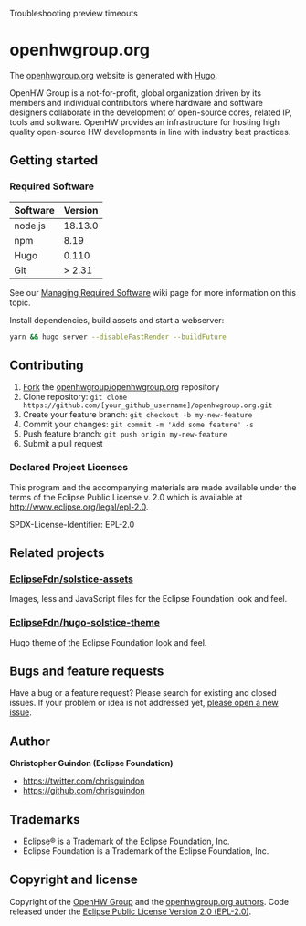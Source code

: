 Troubleshooting preview timeouts

# openhwgroup.org

The [openhwgroup.org](https://openhwgroup.org) website is generated with [Hugo](https://gohugo.io/documentation/).

OpenHW Group is a not-for-profit, global organization driven by its members and individual contributors where hardware and software designers collaborate in the development of open-source cores, related IP, tools and software. OpenHW provides an infrastructure for hosting high quality open-source HW developments in line with industry best practices.

## Getting started

### Required Software

| Software | Version |
|---------|---------|
| node.js | 18.13.0 |
| npm | 8.19 |
| Hugo | 0.110 |
| Git | > 2.31 |

See our [Managing Required Software](https://gitlab.eclipse.org/eclipsefdn/it/webdev/hugo-solstice-theme/-/wikis/Managing-Required-Software) wiki page for more information on this topic.

Install dependencies, build assets and start a webserver:

```bash
yarn && hugo server --disableFastRender --buildFuture
```

## Contributing

1. [Fork](https://help.github.com/articles/fork-a-repo/) the [openhwgroup/openhwgroup.org](https://github.com/openhwgroup/openhwgroup.org) repository
2. Clone repository: `git clone https://github.com/[your_github_username]/openhwgroup.org.git`
3. Create your feature branch: `git checkout -b my-new-feature`
4. Commit your changes: `git commit -m 'Add some feature' -s`
5. Push feature branch: `git push origin my-new-feature`
6. Submit a pull request

### Declared Project Licenses

This program and the accompanying materials are made available under the terms
of the Eclipse Public License v. 2.0 which is available at
http://www.eclipse.org/legal/epl-2.0.

SPDX-License-Identifier: EPL-2.0

## Related projects

### [EclipseFdn/solstice-assets](https://github.com/EclipseFdn/solstice-assets)

Images, less and JavaScript files for the Eclipse Foundation look and feel.

### [EclipseFdn/hugo-solstice-theme](https://github.com/EclipseFdn/hugo-solstice-theme)

Hugo theme of the Eclipse Foundation look and feel.

## Bugs and feature requests

Have a bug or a feature request? Please search for existing and closed issues. If your problem or idea is not addressed yet, [please open a new issue](https://github.com/openhwgroup/openhwgroup.org/issues/new).

## Author

**Christopher Guindon (Eclipse Foundation)**

- <https://twitter.com/chrisguindon>
- <https://github.com/chrisguindon>

## Trademarks

* Eclipse® is a Trademark of the Eclipse Foundation, Inc.
* Eclipse Foundation is a Trademark of the Eclipse Foundation, Inc.

## Copyright and license

Copyright of the [OpenHW Group](https://www.openhwgroup.org) and the [openhwgroup.org authors](https://github.com/openhwgroup/openhwgroup.org/graphs/contributors). Code released under the [Eclipse Public License Version 2.0 (EPL-2.0)](https://github.com/openhwgroup/openhwgroup.org/blob/src/LICENSE).
